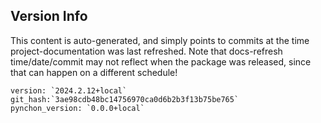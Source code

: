 

## Version Info

This content is auto-generated, and simply points to commits at the time project-documentation was last refreshed.  Note that docs-refresh time/date/commit may not reflect when the package was released, since that can happen on a different schedule!

```
version: `2024.2.12+local`
git_hash:`3ae98cdb48bc14756970ca0d6b2b3f13b75be765`
pynchon_version: `0.0.0+local`
```